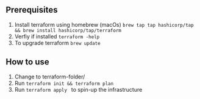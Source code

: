 
## Prerequisites
1.  Install terraform using homebrew (macOs) `brew tap tap hashicorp/tap && brew install hashicorp/tap/terraform`
2.  Verfiy if installed `terraform -help`
3.  To upgrade terraform `brew update`

## How to use
1.  Change to terraform-folder/
2.  Run `terraform init && terraform plan`
3.  Run `terraform apply ` to spin-up the infrastructure